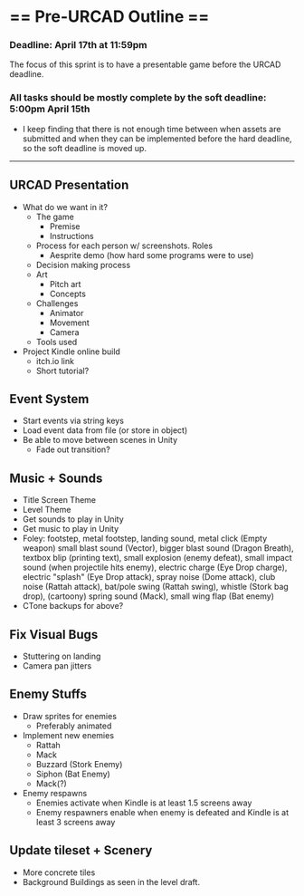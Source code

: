 # == Pre-URCAD Outline ==  
### Deadline: April 17th at 11:59pm

The focus of this sprint is to have a presentable game before the URCAD deadline.

### All tasks should be mostly complete by the soft deadline: 5:00pm **April 15th**
- I keep finding that there is not enough time between when assets are submitted and when they can be implemented before the hard deadline,
so the soft deadline is moved up.

---

## **URCAD Presentation**
- What do we want in it?
  - The game
    - Premise
    - Instructions
  - Process for each person w/ screenshots. Roles
    - Aesprite demo (how hard some programs were to use)
  - Decision making process
  - Art
    - Pitch art
    - Concepts
  - Challenges
    - Animator
    - Movement
    - Camera
  - Tools used
- Project Kindle online build
  - itch.io link
  - Short tutorial?

## **Event System**
- Start events via string keys
- Load event data from file (or store in object)
- Be able to move between scenes in Unity
  - Fade out transition?

## **Music + Sounds**
- Title Screen Theme
- Level Theme
- Get sounds to play in Unity
- Get music to play in Unity
- Foley:
  footstep,
  metal footstep,
  landing sound,
  metal click (Empty weapon)
  small blast sound (Vector),
  bigger blast sound (Dragon Breath),
  textbox blip (printing text),
  small explosion (enemy defeat),
  small impact sound (when projectile hits enemy),
  electric charge (Eye Drop charge),
  electric "splash" (Eye Drop attack),
  spray noise (Dome attack),
  club noise (Rattah attack),
  bat/pole swing (Rattah swing),
  whistle (Stork bag drop),
  (cartoony) spring sound (Mack),
  small wing flap (Bat enemy)
- CTone backups for above?

## **Fix Visual Bugs**
- Stuttering on landing
- Camera pan jitters

## **Enemy Stuffs**
- Draw sprites for enemies
  - Preferably animated
- Implement new enemies
  - Rattah
  - Mack
  - Buzzard (Stork Enemy)
  - Siphon (Bat Enemy)
  - Mack(?)
- Enemy respawns
  - Enemies activate when Kindle is at least 1.5 screens away
  - Enemy respawners enable when enemy is defeated and Kindle is at least 3 screens away

## **Update tileset + Scenery**
- More concrete tiles
- Background Buildings as seen in the level draft.

